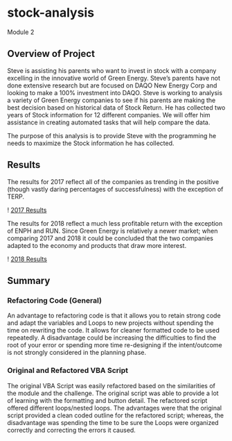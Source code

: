 # stock-analysis
Module 2

## Overview of Project

Steve is assisting his parents who want to invest in stock with a company excelling in the innovative world of Green Energy. Steve’s parents have not done extensive research but are focused on DAQO New Energy Corp and looking to make a 100% investment into DAQO. Steve is working to analysis a variety of Green Energy companies to see if his parents are making the best decision based on historical data of Stock Return. He has collected two years of Stock information for 12 different companies. We will offer him assistance in creating automated tasks that will help compare the data. 

The purpose of this analysis is to provide Steve with the programming he needs to maximize the Stock information he has collected. 

## Results

The results for 2017 reflect all of the companies as trending in the positive (though vastly daring percentages of successfulness) with the exception of TERP. 

! [2017 Results](Resources/VBA_Challenge_2017.png)

The results for 2018 reflect a much less profitable return with the exception of ENPH and RUN. Since Green Energy is relatively a newer market; when comparing 2017 and 2018 it could be concluded that the two companies adapted to the economy and products that draw more interest. 

! [2018 Results](/Resources/VBA_Challenge_2018.png)

## Summary

### Refactoring Code (General)
An advantage to refactoring code is that it allows you to retain strong code and adapt the variables and Loops to new projects without spending the time on rewriting the code. It allows for cleaner formatted code to be used repeatedly. A disadvantage could be increasing the difficulties to find the root of your error or spending more time re-designing if the intent/outcome is not strongly considered in the planning phase. 

### Original and Refactored VBA Script
The original VBA Script was easily refactored based on the similarities of the module and the challenge. The original script was able to provide a lot of learning with the formatting and button detail. The refactored script offered different loops/nested loops. The advantages were that the original script provided a clean coded outline for the refactored script; whereas, the disadvantage was spending the time to be sure the Loops were organized correctly and correcting the errors it caused. 


